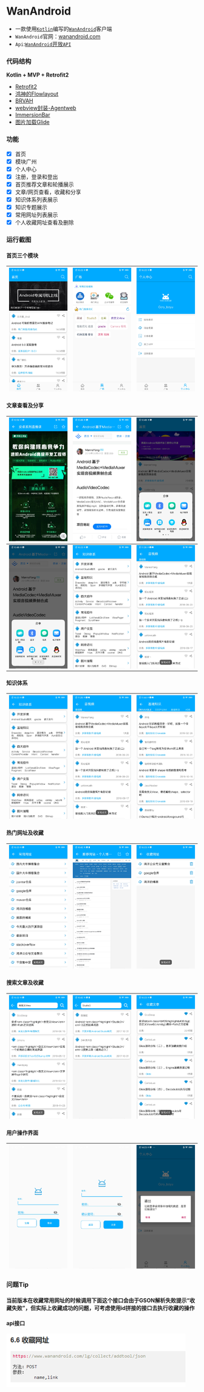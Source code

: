 # WanAndroid
* 一款使用[`Kotlin`](https://github.com/JetBrains/kotlin)编写的[`WanAndroid`](http://wanandroid.com/)客户端
* `WanAndroid`官网：[wanandroid.com](http://wanandroid.com/)
* `Api`:[`WanAndroid`开放`API`](http://wanandroid.com/blog/show/2)

### 代码结构
**Kotlin + MVP + Retrofit2**
- [Retrofit2](https://github.com/square/retrofit)
- [鸿神的Flowlayout](https://github.com/hongyangAndroid/FlowLayout)
- [BRVAH](https://github.com/CymChad/BaseRecyclerViewAdapterHelper)
- [webview封装-Agentweb](https://github.com/Justson/AgentWeb)
- [ImmersionBar](https://github.com/gyf-dev/ImmersionBar)
- [图片加载Glide](https://github.com/bumptech/glide)

### 功能
- [x] 首页
- [x] 模块广州
- [x] 个人中心
- [x] 注册，登录和登出
- [x] 首页推荐文章和轮播展示
- [x] 文章/网页查看，收藏和分享
- [x] 知识体系列表展示
- [x] 知识专题展示
- [x] 常用网址列表展示
- [x] 个人收藏网址查看及删除

### 运行截图
#### 首页三个模块
![](img/main.jpg) | ![](img/gc.jpg) | ![](img/my.jpg) 
:-------------------------:|:-------------------------:|:-------------------------:
#### 文章查看及分享
![](img/bw.jpg)  |  ![](img/w.jpg) |  ![](img/ls.jpg)
:-------------------------:|:-------------------------:|:-------------------------:
![](img/ws.jpg)  |  ![](img/tl.jpg) |  ![](img/t1.jpg)
#### 知识体系
![](img/tl.jpg) |  ![](img/t1.jpg) | ![](img/t2.jpg)
:-------------------------:|:-------------------------:|:-------------------------:
#### 热门网址及收藏
![](img/uw.jpg) |  ![](img/w2.jpg)  | ![](img/muw.jpg) 
:-------------------------:|:-------------------------:|:-------------------------:
#### 搜索文章及收藏
![](img/search.jpg)  |  ![](img/search2.jpg)  |  ![](img/mw.jpg)
:-------------------------:|:-------------------------:|:-------------------------:
#### 用户操作界面
![](img/in.jpg) | ![](img/re.jpg) | ![](img/out.jpg)
:-------------------------:|:-------------------------:|:-------------------------:

### 问题Tip
#### 当前版本在收藏常用网址的时候调用下面这个接口会由于GSON解析失败提示“收藏失败”，但实际上收藏成功的问题，可考虑使用id拼接的接口去执行收藏的操作
#### api接口
![](img/api.png)
